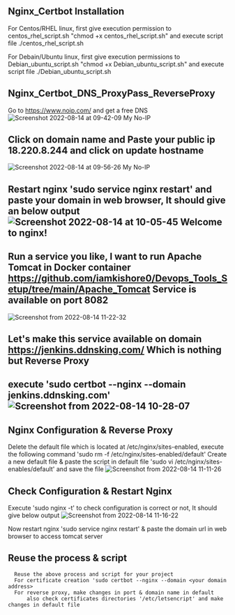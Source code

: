 
## Nginx_Certbot Installation

For Centos/RHEL linux, first give execution permission to centos_rhel_script.sh "chmod +x centos_rhel_script.sh" 
      and execute script file ./centos_rhel_script.sh  

For Debain/Ubuntu linux, first give execution permissions to Debian_ubuntu_script.sh "chmod +x Debian_ubuntu_script.sh"
      and execute script file ./Debian_ubuntu_script.sh

      


## Nginx_Certbot_DNS_ProxyPass_ReverseProxy

Go to https://www.noip.com/ and get a free DNS ![Screenshot 2022-08-14 at 09-42-09 My No-IP](https://user-images.githubusercontent.com/98376417/184522356-1a13b5bf-2bc7-45b5-aa34-9252bf62f606.png)

##  Click on domain name and Paste your public ip 18.220.8.244 and click on update hostname

![Screenshot 2022-08-14 at 09-56-26 My No-IP](https://user-images.githubusercontent.com/98376417/184522492-9014b541-b429-40e6-b953-a0e0c2754f1d.png)


##  Restart nginx 'sudo service nginx restart' and paste your domain in web browser, It should give an below output![Screenshot 2022-08-14 at 10-05-45 Welcome to nginx!](https://user-images.githubusercontent.com/98376417/184522743-5a778997-1b1d-47c0-af24-85c6345a6553.png)

## Run a service you like, I want to run Apache Tomcat in Docker container https://github.com/iamkishore0/Devops_Tools_Setup/tree/main/Apache_Tomcat   Service is available on port 8082



![Screenshot from 2022-08-14 11-22-32](https://user-images.githubusercontent.com/98376417/184524429-68eb943d-444b-4811-97c8-e2b722c2cf71.png)

## Let's make this service available on domain https://jenkins.ddnsking.com/ Which is nothing but Reverse Proxy 
## execute 'sudo certbot --nginx --domain jenkins.ddnsking.com'![Screenshot from 2022-08-14 10-28-07](https://user-images.githubusercontent.com/98376417/184523206-9610d22c-5fa7-4023-b402-5a49238fe6a4.png)
 
## Nginx Configuration & Reverse Proxy
   Delete the default file which is located at /etc/nginx/sites-enabled, execute the following command 'sudo rm -f /etc/nginx/sites-enabled/default'
   Create a new default file & paste the script in default file 'sudo vi /etc/nginx/sites-enables/default' and save the file
   ![Screenshot from 2022-08-14 11-11-26](https://user-images.githubusercontent.com/98376417/184524153-b5c90c35-e872-477d-abf3-12dcaced40e3.png)

   
## Check Configuration & Restart Nginx
   Execute 'sudo nginx -t' to check configuration is correct or not, It should give below output
   ![Screenshot from 2022-08-14 11-16-22](https://user-images.githubusercontent.com/98376417/184524275-ddd548be-9c17-449d-9a2c-77ba0ac91957.png)
   
   Now restart nginx 'sudo service nginx restart' & paste the domain url in web browser to access tomcat server
   
   ## Reuse the process & script
      Reuse the above process and script for your project
      For certificate creation 'sudo certbot --nginx --domain <your domain address>
      For reverse proxy, make changes in port & domain name in default
          also check certificates directories '/etc/letsencript' and make changes in default file
